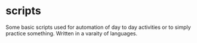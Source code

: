 # scripts
Some basic scripts used for automation of day to day activities or to simply practice something. Written in a varaity of languages.
